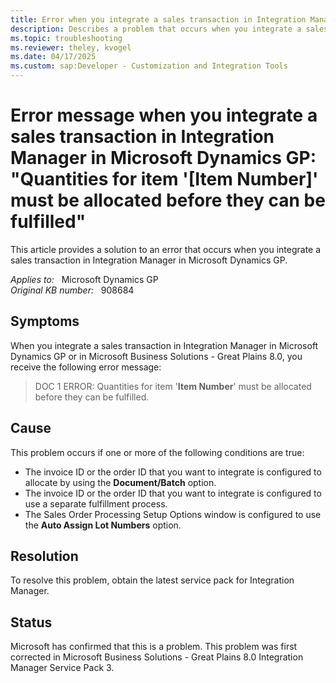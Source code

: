 ```yaml
---
title: Error when you integrate a sales transaction in Integration Manager in Microsoft Dynamics GP
description: Describes a problem that occurs when you integrate a sales transaction in Integration Manager in Microsoft Dynamics GP. Provides a resolution.
ms.topic: troubleshooting
ms.reviewer: theley, kvogel
ms.date: 04/17/2025
ms.custom: sap:Developer - Customization and Integration Tools
---
```

# Error message when you integrate a sales transaction in Integration Manager in Microsoft Dynamics GP: "Quantities for item '[Item Number]' must be allocated before they can be fulfilled"

This article provides a solution to an error that occurs when you integrate a sales transaction in Integration Manager in Microsoft Dynamics GP.

_Applies to:_ &nbsp; Microsoft Dynamics GP  
_Original KB number:_ &nbsp; 908684

## Symptoms

When you integrate a sales transaction in Integration Manager in Microsoft Dynamics GP or in Microsoft Business Solutions - Great Plains 8.0, you receive the following error message:

> DOC 1 ERROR: Quantities for item '**Item Number**' must be allocated before they can be fulfilled.

## Cause

This problem occurs if one or more of the following conditions are true:

- The invoice ID or the order ID that you want to integrate is configured to allocate by using the **Document/Batch** option.
- The invoice ID or the order ID that you want to integrate is configured to use a separate fulfillment process.
- The Sales Order Processing Setup Options window is configured to use the **Auto Assign Lot Numbers** option.

## Resolution

To resolve this problem, obtain the latest service pack for Integration Manager.

## Status

Microsoft has confirmed that this is a problem. This problem was first corrected in Microsoft Business Solutions - Great Plains 8.0 Integration Manager Service Pack 3.

